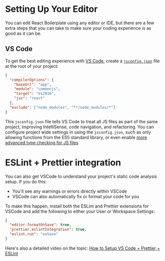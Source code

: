 # Setting Up Your Editor

You can edit React Boilerplate using any editor or IDE, but there are a few
extra steps that you can take to make sure your coding experience is as good as
it can be.

## VS Code

To get the best editing experience with [VS
Code](https://code.visualstudio.com), create a
[`jsconfig.json`](https://code.visualstudio.com/Docs/languages/javascript#_javascript-projects-jsconfigjson)
file at the root of your project:

```json
{
  "compilerOptions": {
    "baseUrl": "app",
    "module": "commonjs",
    "target": "es2016",
    "jsx": "react"
  },
  "exclude": ["node_modules", "**/node_modules/*"]
}
```

This `jsconfig.json` file tells VS Code to treat all JS files as part of the
same project, improving IntelliSense, code navigation, and refactoring. You can
configure project wide settings in using the `jsconfig.json`, such as only
allowing functions from the ES5 standard library, or even enable [more advanced
type checking for JS
files](https://code.visualstudio.com/docs/languages/javascript#_type-checking)

# ESLint + Prettier integration

You can also get VSCode to understand your project's static code analysis
setup. If you do this:

- You'll see any warnings or errors directly within VSCode
- VSCode can also automatically fix or format your code for you

To make this happen, install both the ESLint and Prettier extensions for VSCode
and add the following to either your User or Workspace Settings:

```json
{
  "editor.formatOnSave": true,
  "prettier.eslintIntegration": true,
  "eslint.run": "onSave"
}
```

Here's also a detailed video on the topic: [How to Setup VS Code + Prettier +
ESLint](https://www.youtube.com/watch?v=YIvjKId9m2c)
